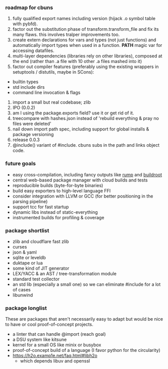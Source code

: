 ### roadmap for cbuns

1. fully qualified export names including version (hijack .o symbol table with pybfd).
1. factor out the substitution phase of transform.transform_file and fix its many flaws. this involves tralper improvements too.
1. create extern declarations for vars and types (not just functions) and automatically import types when used in a function. __PATH__ magic var for accessing datafiles.
1. multi-layer dependencies (libraries rely on other libraries), composed at the end (rather than .a file with 10 other .a files mashed into it)
1. factor out compiler features (preferably using the existing wrappers in setuptools / distutils, maybe in SCons):
  - builtin types
  - std include dirs
  - command line invocation & flags
1. import a small but real codebase; zlib
1. IPO (0.0.2)
1. am I using the package.exports field? use it or get rid of it.
1. treecompare with hashes.json instead of 'rebuild everything & pray no files were deleted'
1. nail down import path spec, including support for global installs & package versioning
1. release 0.0.3
1. @include() variant of #include. cbuns subs in the path and links object code.

### future goals
* easy cross-compilation, including fancy outputs like [rump](https://github.com/rumpkernel/rumprun) and [buildroot](http://buildroot.uclibc.org/)
* central web-based package manager with cloud builds and tests
* reproducible builds (byte-for-byte binaries)
* build easy exporters to high-level language FFI
* consider integration with LLVM or GCC (for better positioning in the parsing pipeline)
* support tcc for fast startup
* dynamic libs instead of static-everything
* instrumented builds for profiling & coverage

### package shortlist

* zlib and cloudflare fast zlib
* curses
* json & yaml
* sqlite or leveldb
* duktape or lua
* some kind of JIT generator
* LEX/YACC & an AST / tree-transformation module
* standard test collector
* an std lib (especially a small one) so we can eliminate #include <stdio> for a lot of cases
* libunwind

### package longlist

These are packages that aren't necessarily easy to adapt but would be nice to have or cool proof-of-concept projects.

* a linter that can handle @import (reach goal)
* a DSU system like kitsune
* kernel for a small OS like minix or busybox
* proof-of-concept build of a language (I favor python for the circularity)
* https://h2o.examp1e.net/faq.html#libh2o
  - which depends libuv and openssl

